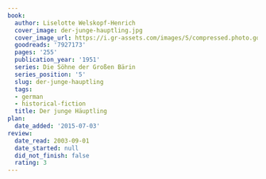 ```yaml
---
book:
  author: Liselotte Welskopf-Henrich
  cover_image: der-junge-hauptling.jpg
  cover_image_url: https://i.gr-assets.com/images/S/compressed.photo.goodreads.com/books/1269778275l/7927173._SX98_.jpg
  goodreads: '7927173'
  pages: '255'
  publication_year: '1951'
  series: Die Söhne der Großen Bärin
  series_position: '5'
  slug: der-junge-hauptling
  tags:
  - german
  - historical-fiction
  title: Der junge Häuptling
plan:
  date_added: '2015-07-03'
review:
  date_read: 2003-09-01
  date_started: null
  did_not_finish: false
  rating: 3
---
```

